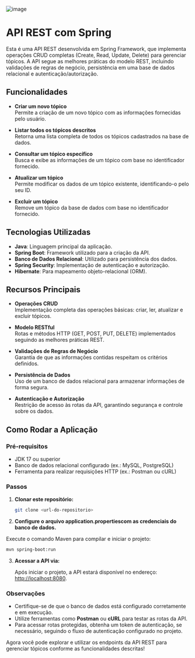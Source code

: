 ![image](https://github.com/user-attachments/assets/688d2784-7ccb-4389-8880-3bd2aca31ca9)



# API REST com Spring 

Esta é uma API REST desenvolvida em Spring Framework, que implementa operações CRUD completas (Create, Read, Update, Delete) para gerenciar tópicos. A API segue as melhores práticas do modelo REST, incluindo validações de regras de negócio, persistência em uma base de dados relacional e autenticação/autorização.

## Funcionalidades

- **Criar um novo tópico**  
  Permite a criação de um novo tópico com as informações fornecidas pelo usuário.

- **Listar todos os tópicos descritos**  
  Retorna uma lista completa de todos os tópicos cadastrados na base de dados.

- **Consultar um tópico específico**  
  Busca e exibe as informações de um tópico com base no identificador fornecido.

- **Atualizar um tópico**  
  Permite modificar os dados de um tópico existente, identificando-o pelo seu ID.

- **Excluir um tópico**  
  Remove um tópico da base de dados com base no identificador fornecido.

## Tecnologias Utilizadas

- **Java**: Linguagem principal da aplicação.
- **Spring Boot**: Framework utilizado para a criação da API.
- **Banco de Dados Relacional**: Utilizado para persistência dos dados.
- **Spring Security**: Implementação de autenticação e autorização.
- **Hibernate**: Para mapeamento objeto-relacional (ORM).

## Recursos Principais

- **Operações CRUD**  
  Implementação completa das operações básicas: criar, ler, atualizar e excluir tópicos.

- **Modelo RESTful**  
  Rotas e métodos HTTP (GET, POST, PUT, DELETE) implementados seguindo as melhores práticas REST.

- **Validações de Regras de Negócio**  
  Garantia de que as informações contidas respeitam os critérios definidos.

- **Persistência de Dados**  
  Uso de um banco de dados relacional para armazenar informações de forma segura.

- **Autenticação e Autorização**  
  Restrição de acesso às rotas da API, garantindo segurança e controle sobre os dados.

## Como Rodar a Aplicação

### Pré-requisitos

- JDK 17 ou superior
- Banco de dados relacional configurado (ex.: MySQL, PostgreSQL)
- Ferramenta para realizar requisições HTTP (ex.: Postman ou cURL)

### Passos

1. **Clonar este repositório:**

   ```bash
   git clone <url-do-repositorio>


2. **Configure o arquivo application.propertiescom as credenciais do banco de dados.**

Execute o comando Maven para compilar e iniciar o projeto:
  ```bash
  mvn spring-boot:run
```

3. **Acessar a API via:**  

   Após iniciar o projeto, a API estará disponível no endereço:  
   [http://localhost:8080](http://localhost:8080).  

### Observações
- Certifique-se de que o banco de dados está configurado corretamente e em execução.
- Utilize ferramentas como **Postman** ou **cURL** para testar as rotas da API.
- Para acessar rotas protegidas, obtenha um token de autenticação, se necessário, seguindo o fluxo de autenticação configurado no projeto.

Agora você pode explorar e utilizar os endpoints da API REST para gerenciar tópicos conforme as funcionalidades descritas!

